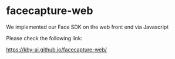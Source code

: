 # facecapture-web
We implemented our Face SDK on the web front end via Javascript

Please check the following link:

https://kby-ai.github.io/facecapture-web/
